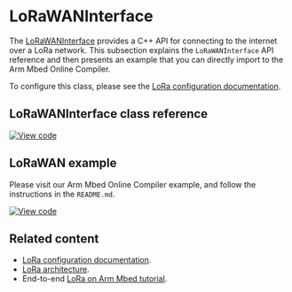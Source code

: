 <h1 id="lorawaninterface">LoRaWANInterface</h1>

The [LoRaWANInterface](../mbed-os-api-doxy/class_lo_ra_w_a_n_interface.html) provides a C++ API for connecting to the internet over a LoRa network. This subsection explains the `LoRaWANInterface` API reference and then presents an example that you can directly import to the Arm Mbed Online Compiler.

To configure this class, please see the [LoRa configuration documentation](../apis/lorawan-configuration.html).

## LoRaWANInterface class reference

[![View code](https://www.mbed.com/embed/?type=library)](https://os.mbed.com/docs/mbed-os/v6.12/mbed-os-api-doxy/class_lo_ra_w_a_n_interface.html)

## LoRaWAN example

Please visit our Arm Mbed Online Compiler example, and follow the instructions in the `README.md`.

[![View code](https://www.mbed.com/embed/?url=https://github.com/ARMmbed/mbed-os-example-lorawan)](https://github.com/ARMmbed/mbed-os-example-lorawan/blob/mbed-os-6.12.0/main.cpp)

## Related content

- [LoRa configuration documentation](../apis/lorawan-configuration.html).
- [LoRa architecture](../apis/lora-tech.html).
- End-to-end [LoRa on Arm Mbed tutorial](../apis/LoRa-tutorial.html).
